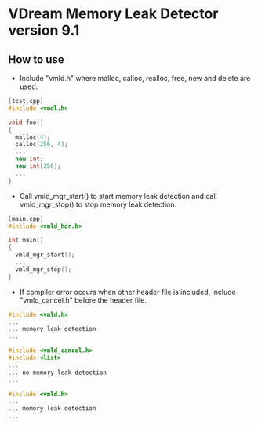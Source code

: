 # VDream Memory Leak Detector version 9.1

## How to use
  * Include "vmld.h" where malloc, calloc, realloc, free, new and delete are used.

```cpp
[test.cpp]
#include <vmdl.h>

void foo()
{
  malloc(4);
  calloc(256, 4);
  ...
  new int;
  new int[256];
  ...
}
```

  * Call vmld_mgr_start() to start memory leak detection and call vmld_mgr_stop() to stop memory leak detection.

```cpp
[main.cpp]
#include <vmld_hdr.h>

int main()
{
  vmld_mgr_start();
  ...
  vmld_mgr_stop();
}
```
  * If compiler error occurs when other header file is included, include "vmld_cancel.h" before the header file.

```cpp
#include <vmld.h>
...
... memory leak detection
...

#include <vmld_cancel.h>
#include <list>
...
... no memory leak detection
...

#include <vmld.h>
...
... memory leak detection
...
```
